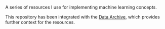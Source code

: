 A series of resources I use for implementing machine learning concepts.

This repository has been integrated with the [Data Archive](https://github.com/rhyslwells/Data-Archive), which provides further context for the resources.


